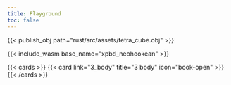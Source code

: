 ```yaml
---
title: Playground
toc: false
---
```

{{< publish_obj path="rust/src/assets/tetra_cube.obj" >}}
<!-- {{< include_wasm base_name="circles_collisions" >}} -->


{{< include_wasm base_name="xpbd_neohookean" >}}

{{< cards >}}
  {{< card link="3_body" title="3 body" icon="book-open" >}}
{{< /cards >}}
